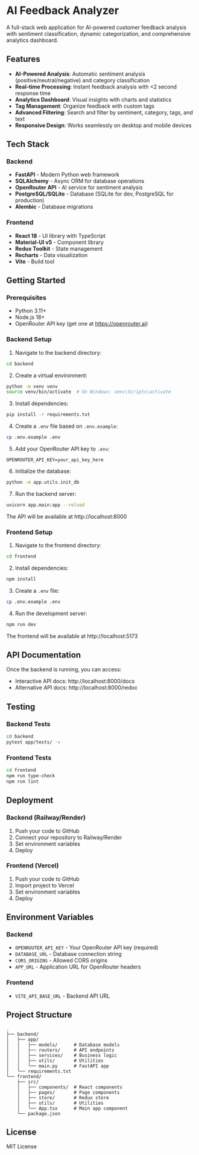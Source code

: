 # AI Feedback Analyzer

A full-stack web application for AI-powered customer feedback analysis with sentiment classification, dynamic categorization, and comprehensive analytics dashboard.

## Features

- **AI-Powered Analysis**: Automatic sentiment analysis (positive/neutral/negative) and category classification
- **Real-time Processing**: Instant feedback analysis with <2 second response time
- **Analytics Dashboard**: Visual insights with charts and statistics
- **Tag Management**: Organize feedback with custom tags
- **Advanced Filtering**: Search and filter by sentiment, category, tags, and text
- **Responsive Design**: Works seamlessly on desktop and mobile devices

## Tech Stack

### Backend
- **FastAPI** - Modern Python web framework
- **SQLAlchemy** - Async ORM for database operations
- **OpenRouter API** - AI service for sentiment analysis
- **PostgreSQL/SQLite** - Database (SQLite for dev, PostgreSQL for production)
- **Alembic** - Database migrations

### Frontend
- **React 18** - UI library with TypeScript
- **Material-UI v5** - Component library
- **Redux Toolkit** - State management
- **Recharts** - Data visualization
- **Vite** - Build tool

## Getting Started

### Prerequisites
- Python 3.11+
- Node.js 18+
- OpenRouter API key (get one at https://openrouter.ai)

### Backend Setup

1. Navigate to the backend directory:
```bash
cd backend
```

2. Create a virtual environment:
```bash
python -m venv venv
source venv/bin/activate  # On Windows: venv\Scripts\activate
```

3. Install dependencies:
```bash
pip install -r requirements.txt
```

4. Create a `.env` file based on `.env.example`:
```bash
cp .env.example .env
```

5. Add your OpenRouter API key to `.env`:
```
OPENROUTER_API_KEY=your_api_key_here
```

6. Initialize the database:
```bash
python -m app.utils.init_db
```

7. Run the backend server:
```bash
uvicorn app.main:app --reload
```

The API will be available at http://localhost:8000

### Frontend Setup

1. Navigate to the frontend directory:
```bash
cd frontend
```

2. Install dependencies:
```bash
npm install
```

3. Create a `.env` file:
```bash
cp .env.example .env
```

4. Run the development server:
```bash
npm run dev
```

The frontend will be available at http://localhost:5173

## API Documentation

Once the backend is running, you can access:
- Interactive API docs: http://localhost:8000/docs
- Alternative API docs: http://localhost:8000/redoc

## Testing

### Backend Tests
```bash
cd backend
pytest app/tests/ -v
```

### Frontend Tests
```bash
cd frontend
npm run type-check
npm run lint
```

## Deployment

### Backend (Railway/Render)
1. Push your code to GitHub
2. Connect your repository to Railway/Render
3. Set environment variables
4. Deploy

### Frontend (Vercel)
1. Push your code to GitHub
2. Import project to Vercel
3. Set environment variables
4. Deploy

## Environment Variables

### Backend
- `OPENROUTER_API_KEY` - Your OpenRouter API key (required)
- `DATABASE_URL` - Database connection string
- `CORS_ORIGINS` - Allowed CORS origins
- `APP_URL` - Application URL for OpenRouter headers

### Frontend
- `VITE_API_BASE_URL` - Backend API URL

## Project Structure

```
.
├── backend/
│   ├── app/
│   │   ├── models/      # Database models
│   │   ├── routers/     # API endpoints
│   │   ├── services/    # Business logic
│   │   ├── utils/       # Utilities
│   │   └── main.py      # FastAPI app
│   └── requirements.txt
└── frontend/
    ├── src/
    │   ├── components/  # React components
    │   ├── pages/       # Page components
    │   ├── store/       # Redux store
    │   ├── utils/       # Utilities
    │   └── App.tsx      # Main app component
    └── package.json
```

## License

MIT License
